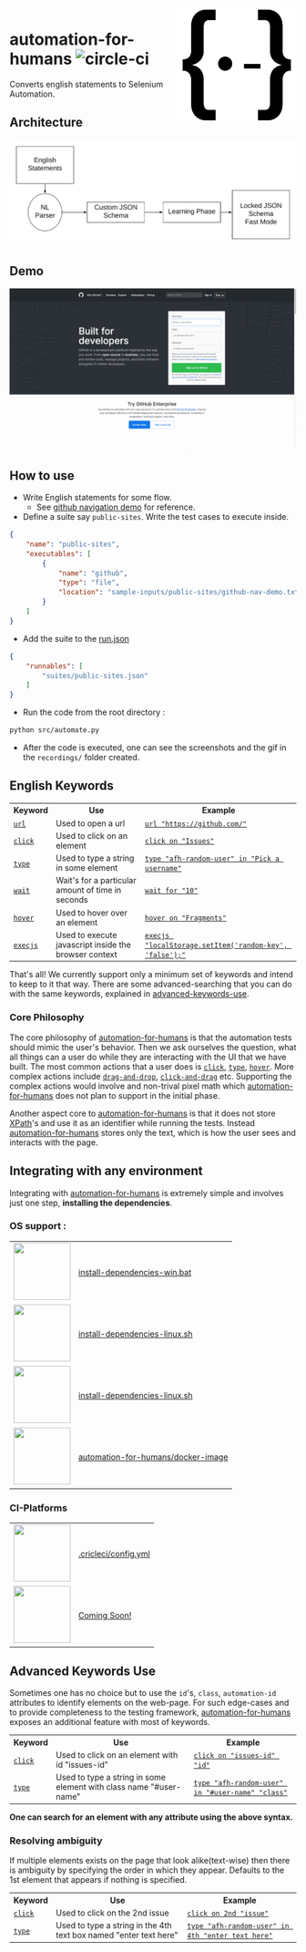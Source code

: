 <img src="./docs/images/logo.png"  height=200 align="right"/>

# automation-for-humans ![circle-ci](https://img.shields.io/circleci/project/github/intuit/text-provider/master.svg?style=flat-square&logo=circleci)

Converts english statements to Selenium Automation.

## Architecture
<img src="./docs/images/architecture.png" />

## Demo
<img src="./docs/images/demo.gif" />

## How to use

- Write English statements for some flow.
    - See [github navigation demo](./sample-inputs/public-sites/github-nav-demo.txt) for reference.
- Define a suite say `public-sites`.
Write the test cases to execute inside.
```json
{
    "name": "public-sites",
    "executables": [
        {
            "name": "github",
            "type": "file",
            "location": "sample-inputs/public-sites/github-nav-demo.txt"
        }
    ]
}

```
- Add the suite to the [run.json](./suites/run.json)
```json
{
    "runnables": [
        "suites/public-sites.json"
    ]
}
```
- Run the code from the root directory :
```bash
python src/automate.py
```
- After the code is executed, one can see the screenshots and the gif in the `recordings/` folder created.

## English Keywords
<table>
    <tr>
        <th>Keyword</th>
        <th>Use</th>
        <th>Example</th>
    </tr>
    <tr>
        <td><a href="#"><code>url</code></a></td>
        <td>Used to open a url</td>
        <td>
            <a href="#"><code>url "https://github.com/"</code>
        </td>
    </tr>
    <tr>
        <td><a href="#"><code>click</code></a></td>
        <td>Used to click on an element</td>
        <td>
            <a href="#"><code>click on "Issues"</code>
        </td>
    </tr>
    <tr>
        <td><a href="#"><code>type</code></a></td>
        <td>Used to type a string in some element</td>
        <td>
            <a href="#"><code>type "afh-random-user" in "Pick a username"</code>
        </td>
    </tr>
    <tr>
        <td><a href="#"><code>wait</code></a></td>
        <td>Wait's for a particular amount of time in seconds</td>
        <td>
            <a href="#"><code>wait for "10"</code>
        </td>
    </tr>
    <tr>
        <td><a href="#"><code>hover</code></a></td>
        <td>Used to hover over an element</td>
        <td>
            <a href="#"><code>hover on "Fragments"</code>
        </td>
    </tr>
    <tr>
        <td><a href="#"><code>execjs</code></a></td>
        <td>Used to execute javascript inside the browser context</td>
        <td>
            <a href="#"><code>execjs "localStorage.setItem('random-key', 'false');"</code>
        </td>
    </tr>
</table>

That's all! We currently support only a minimum set of keywords and intend to keep to it that way. There are some advanced-searching that you can do with the same keywords, explained in <a href="#advanced-keywords-use">advanced-keywords-use</a>.

### Core Philosophy
The core philosophy of [automation-for-humans] is that the automation tests should mimic the user's behavior. Then we ask ourselves the question, what all things can a user do while they are interacting with the UI that we have built. The most common actions that a user does is <a href="#"><code>click</code></a>, <a href="#"><code>type</code></a>, <a href="#"><code>hover</code></a>. More complex actions include <a href="#"><code>drag-and-drop</code></a>, <a href="#"><code>click-and-drag</code></a> etc. Supporting the complex actions would involve and non-trival pixel math which [automation-for-humans] does not plan to support in the initial phase.

Another aspect core to [automation-for-humans] is that it does not store [XPath]'s and use it as an identifier while running the tests. Instead [automation-for-humans] stores only the text, which is how the user sees and interacts with the page.

## Integrating with any environment
Integrating with [automation-for-humans] is extremely simple and involves just one step, <b>installing the dependencies</b>.

### OS support :
<table>
    <tr>
        <td>
            <img
                src="https://s3.amazonaws.com/hs-wordpress/wp-content/uploads/2017/12/12151712/windows-logo-HS1.png"
                height="100"
                width="100"
            />
        </td>
        <td>
            <a href="./src/install-dependencies/install-dependencies-win.bat">
                install-dependencies-win.bat
            </a>
        </td>
    </tr>
    <tr>
        <td>
            <img
                src="https://upload.wikimedia.org/wikipedia/commons/thumb/3/35/Tux.svg/2000px-Tux.svg.png"
                height="100"
                width="100"
            />
        </td>
        <td>
            <a href="./src/install-dependencies/install-dependencies-linux.sh">
                install-dependencies-linux.sh
            </a>
        </td>
    </tr>
    <tr>
        <td>
            <img
                src="https://cdn.freebiesupply.com/images/large/2x/apple-logo-transparent.png"
                height="100"
                width="100"
            />
        </td>
        <td>
            <a href="./src/install-dependencies/install-dependencies-mac.sh">
                install-dependencies-linux.sh
            </a>
        </td>
    </tr>
    <tr>
        <td>
            <img
                src="https://www.docker.com/sites/default/files/social/docker_facebook_share.png"
                height="100"
                width="100"
            />
        </td>
        <td>
            <a href="https://github.com/automation-for-humans/docker-image">
                automation-for-humans/docker-image
            </a>
        </td>
    </tr>
</table>

### CI-Platforms
<table>
    <tr>
        <td>
            <img
                src="https://static.brandfolder.com/circleci/logo/circleci-primary-logo.png"
                height="100"
                width="100"
            />
        </td>
        <td>
            <a href="./.cricleci/config.yml">
                .cricleci/config.yml
            </a>
        </td>
    </tr>
    <tr>
        <td>
            <img
                src="https://travis-ci.com/images/logos/TravisCI-Mascot-pride.png"
                height="100"
                width="100"
            />
        </td>
        <td>
            <a href="#">
                Coming Soon!
            </a>
        </td>
    </tr>
</table>

## Advanced Keywords Use
Sometimes one has no choice but to use the `id`'s, `class`, `automation-id` attributes to identify elements on the web-page. For such edge-cases and to provide completeness to the testing framework, [automation-for-humans] exposes an additional feature with most of keywords.

<table>
    <tr>
        <th>Keyword</th>
        <th>Use</th>
        <th>Example</th>
    </tr>
    <tr>
        <td><a href="#"><code>click</code></a></td>
        <td>Used to click on an element with id "issues-id"</td>
        <td>
            <a href="#"><code>click on "issues-id" "id"</code>
        </td>
    </tr>
    <tr>
        <td><a href="#"><code>type</code></a></td>
        <td>Used to type a string in some element with class name "#user-name"</td>
        <td>
            <a href="#"><code>type "afh-random-user" in "#user-name" "class"</code>
        </td>
    </tr>
</table>

<b>One can search for an element with any attribute using the above syntax.</b>

### Resolving ambiguity
If multiple elements exists on the page that look alike(text-wise) then there is ambiguity by specifying the order in which they appear. Defaults to the 1st element that appears if nothing is specified.

<table>
    <tr>
        <th>Keyword</th>
        <th>Use</th>
        <th>Example</th>
    </tr>
    <tr>
        <td><a href="#"><code>click</code></a></td>
        <td>Used to click on the 2nd issue</td>
        <td>
            <a href="#"><code>click on 2nd "issue"</code>
        </td>
    </tr>
    <tr>
        <td><a href="#"><code>type</code></a></td>
        <td>Used to type a string in the 4th text box named "enter text here"</td>
        <td>
            <a href="#"><code>type "afh-random-user" in 4th "enter text here"</code>
        </td>
    </tr>
</table>

[automation-for-humans]: https://github.com/intuit/automation-for-humans
[XPath]: https://en.wikipedia.org/wiki/XPath
[CircleCI]: https://circleci.com/
